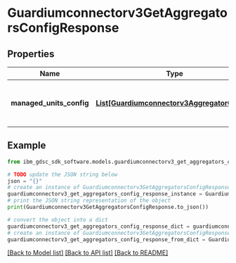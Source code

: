 # Guardiumconnectorv3GetAggregatorsConfigResponse


## Properties

Name | Type | Description | Notes
------------ | ------------- | ------------- | -------------
**managed_units_config** | [**List[Guardiumconnectorv3AggregatorConfig]**](Guardiumconnectorv3AggregatorConfig.md) | List of aggregator configurations from tenant database. | [optional] 

## Example

```python
from ibm_gdsc_sdk_software.models.guardiumconnectorv3_get_aggregators_config_response import Guardiumconnectorv3GetAggregatorsConfigResponse

# TODO update the JSON string below
json = "{}"
# create an instance of Guardiumconnectorv3GetAggregatorsConfigResponse from a JSON string
guardiumconnectorv3_get_aggregators_config_response_instance = Guardiumconnectorv3GetAggregatorsConfigResponse.from_json(json)
# print the JSON string representation of the object
print(Guardiumconnectorv3GetAggregatorsConfigResponse.to_json())

# convert the object into a dict
guardiumconnectorv3_get_aggregators_config_response_dict = guardiumconnectorv3_get_aggregators_config_response_instance.to_dict()
# create an instance of Guardiumconnectorv3GetAggregatorsConfigResponse from a dict
guardiumconnectorv3_get_aggregators_config_response_from_dict = Guardiumconnectorv3GetAggregatorsConfigResponse.from_dict(guardiumconnectorv3_get_aggregators_config_response_dict)
```
[[Back to Model list]](../README.md#documentation-for-models) [[Back to API list]](../README.md#documentation-for-api-endpoints) [[Back to README]](../README.md)


